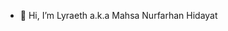 - 👋 Hi, I’m Lyraeth a.k.a Mahsa Nurfarhan Hidayat 



<!---
Marfyz/Marfyz is a ✨ special ✨ repository because its `README.md` (this file) appears on your GitHub profile.
You can click the Preview link to take a look at your changes.
--->
